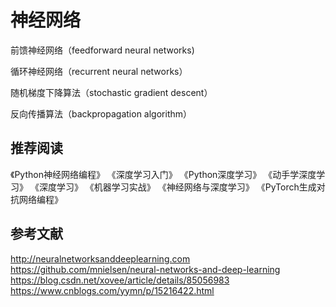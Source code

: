 # 神经网络

前馈神经网络（feedforward neural networks)

循环神经网络（recurrent neural networks）

随机梯度下降算法（stochastic gradient descent）

反向传播算法（backpropagation algorithm）

## 推荐阅读

《Python神经网络编程》
《深度学习入门》
《Python深度学习》
《动手学深度学习》
《深度学习》
《机器学习实战》
《神经网络与深度学习》
《PyTorch生成对抗网络编程》

## 参考文献

http://neuralnetworksanddeeplearning.com
https://github.com/mnielsen/neural-networks-and-deep-learning
https://blog.csdn.net/xovee/article/details/85056983
https://www.cnblogs.com/yymn/p/15216422.html
